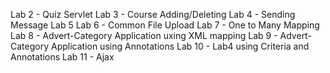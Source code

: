 Lab 2 - Quiz Servlet 
Lab 3 - Course Adding/Deleting 
Lab 4 - Sending Message 
Lab 5 
Lab 6 - Common File Upload 
Lab 7 - One to Many Mapping 
Lab 8 - Advert-Category Application uxing XML mapping 
Lab 9 - Advert-Category Application using Annotations 
Lab 10 - Lab4 using Criteria and Annotations 
Lab 11 - Ajax 
